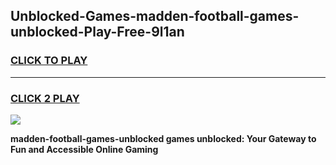 
## Unblocked-Games-madden-football-games-unblocked-Play-Free-9l1an
<h3>
<a href="https://premium76.site?title=madden-football-games-unblocked&ref=20M">CLICK TO PLAY</a></h3>
<hr>

<h3>
<a href="https://premium76.site?title=madden-football-games-unblocked&ref=20M">CLICK 2 PLAY</a>
  
</h3>

<a href="https://premium76.site?title=madden-football-games-unblocked&ref=19M"><img src="https://clearcache.store/games.png"></a>


**madden-football-games-unblocked games unblocked: Your Gateway to Fun and Accessible Online Gaming**
